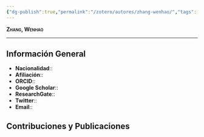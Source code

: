 ```yaml
---
{"dg-publish":true,"permalink":"/zotero/autores/zhang-wenhao/","tags":["#autor","#researcher"]}
---
```



<span style="font-variant:small-caps; font-weight: bold;"> Zhang, Wenhao </span>

---


## Información General

- **Nacionalidad**:: 
- **Afiliación**:: 
- **ORCID**:: 
- **Google Scholar**:: 
- **ResearchGate**:: 
- **Twitter**:: 
- **Email**::
  
## Contribuciones y Publicaciones






